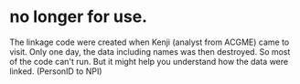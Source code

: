 # no longer for use.

The linkage code were created when Kenji (analyst from ACGME) came to visit.
Only one day, the data including names was then destroyed. So most of the code can't run.
But it might help you understand how the data were linked. (PersonID to NPI)